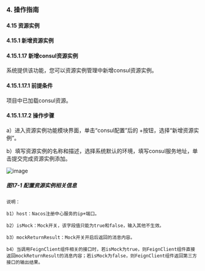 ### 4. 操作指南

#### 4.15 资源实例

#### 4.15.1 新增资源实例

#### 4.15.1.17 新增consul资源实例

系统提供该功能，您可以资源实例管理中新增consul资源实例。

#### 4.15.1.17.1 前提条件

项目中已加载consul资源。

#### 4.15.1.17.2 操作步骤

a）进入资源实例功能模块界面，单击“consul配置”后的 +按钮，选择“新增资源实例”。

b）填写资源实例的名称和描述，选择系统默认的环境，填写consul服务地址，单击提交完成资源实例添加。

![image](https://user-images.githubusercontent.com/79617492/198531311-5d1e3e98-33ab-4427-babc-d136433971ff.png)

##### 图17-1 配置资源实例相关信息

```
说明：

b1）host：Nacos注册中心服务的ip+端口。

b2）isMock：Mock开关，该字段值只能为true和false，输入其他不生效。

b3）mockReturnResult：Mock开关开启后返回的消息内容。

b4）当调用FeignClient组件相关的接口时，若isMock为true，则FeignClient组件直接返回mockReturnResult的消息内容；若isMock为false，则FeignClient组件返回第三方接口的输出结果。
```
